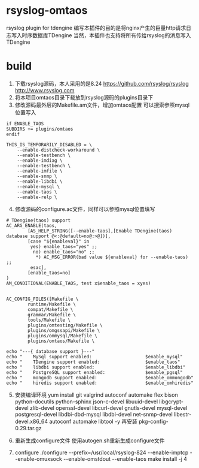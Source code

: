 # rsyslog-omtaos
rsyslog plugin for tdengine
编写本插件的目的是将nginx产生的巨量http请求日志写入时序数据库TDengine
当然，本插件也支持将所有传给rsyslog的消息写入TDengine

# build
1. 下载rsyslog源码，本人采用的是8.24
https://github.com/rsyslog/rsyslog
http://www.rsyslog.com
2. 将本项目omtaos目录下载放到rsyslog源码的plugins目录下
3. 修改源码最外层的Makefile.am文件，增加omtaos配置
可以搜索参照mysql位置写入
```
if ENABLE_TAOS
SUBDIRS += plugins/omtaos
endif

THIS_IS_TEMPORARILY_DISABLED = \
    --enable-distcheck-workaround \
    --enable-testbench \
    --enable-imdiag \
    --enable-testbench \
    --enable-imfile \
    --enable-snmp \
    --enable-libdbi \
    --enable-mysql \
    --enable-taos \
    --enable-relp \
```
4. 修改源码的configure.ac文件，同样可以参照mysql位置填写
```
# TDengine(taos) support
AC_ARG_ENABLE(taos,
        [AS_HELP_STRING([--enable-taos],[Enable TDengine(taos) database support @<:@default=no@:>@])],
        [case "${enableval}" in
         yes) enable_taos="yes" ;;
          no) enable_taos="no" ;;
           *) AC_MSG_ERROR(bad value ${enableval} for --enable-taos) ;;
         esac],
        [enable_taos=no]
)
AM_CONDITIONAL(ENABLE_TAOS, test x$enable_taos = xyes)


AC_CONFIG_FILES([Makefile \
        runtime/Makefile \
        compat/Makefile \
        grammar/Makefile \
        tools/Makefile \
        plugins/omtesting/Makefile \
        plugins/omgssapi/Makefile \
        plugins/ommysql/Makefile \
        plugins/omtaos/Makefile \

echo "---{ database support }---"
echo "    MySql support enabled:                    $enable_mysql"
echo "    TDengine support enabled:                 $enable_taos"
echo "    libdbi support enabled:                   $enable_libdbi"
echo "    PostgreSQL support enabled:               $enable_pgsql"
echo "    mongodb support enabled:                  $enable_ommongodb"
echo "    hiredis support enabled:                  $enable_omhiredis"
```

5. 安装编译环境
yum install git valgrind autoconf automake flex bison python-docutils python-sphinx json-c-devel libuuid-devel libgcrypt-devel zlib-devel openssl-devel libcurl-devel gnutls-devel mysql-devel postgresql-devel libdbi-dbd-mysql libdbi-devel net-snmp-devel libestr-devel.x86_64 autoconf automake libtool -y
再安装   pkg-config-0.29.tar.gz

6. 重新生成configure文件
使用autogen.sh重新生成configure文件

7. configure
./configure --prefix=/usr/local/rsyslog-824 --enable-imptcp --enable-omuxsock --enable-omstdout --enable-taos
make install -j 4

